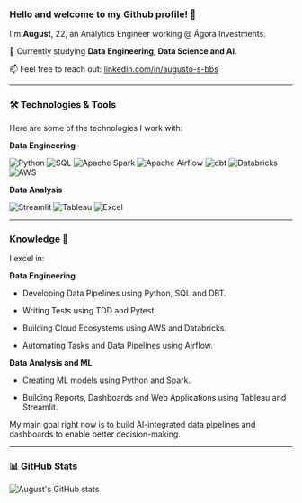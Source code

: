 ### Hello and welcome to my Github profile! 👋

I'm **August**, 22, an Analytics Engineer working @ Ágora Investments.

🔭 Currently studying **Data Engineering, Data Science and AI**.

📫 Feel free to reach out: [linkedin.com/in/augusto-s-bbs](https://linkedin.com/in/augusto-s-bbs)

---

### 🛠️ Technologies & Tools

Here are some of the technologies I work with:

**Data Engineering**

![Python](https://img.shields.io/badge/-Python-black?style=flat-square&logo=python)
![SQL](https://img.shields.io/badge/-SQL-black?style=flat-square&logo=postgresql)
![Apache Spark](https://img.shields.io/badge/-Spark-black?style=flat-square&logo=apachespark)
![Apache Airflow](https://img.shields.io/badge/-Airflow-black?style=flat-square&logo=apacheairflow)
![dbt](https://img.shields.io/badge/-dbt-black?style=flat-square&logo=dbt)
![Databricks](https://img.shields.io/badge/-Databricks-black?style=flat-square&logo=databricks)
![AWS](https://img.shields.io/badge/-AWS-black?style=flat-square&logo=amazonaws)

**Data Analysis**

![Streamlit](https://img.shields.io/badge/-Streamlit-black?style=flat-square&logo=streamlit)
![Tableau](https://img.shields.io/badge/-Tableau-black?style=flat-square&logo=tableau)
![Excel](https://img.shields.io/badge/-Excel-black?style=flat-square&logo=microsoftexcel)

--- 

### Knowledge 📖

I excel in:

**Data Engineering**

- Developing Data Pipelines using Python, SQL and DBT.

- Writing Tests using TDD and Pytest.

- Building Cloud Ecosystems using AWS and Databricks.

- Automating Tasks and Data Pipelines using Airflow.

**Data Analysis and ML**

- Creating ML models using Python and Spark.

- Building Reports, Dashboards and Web Applications using Tableau and Streamlit.

My main goal right now is to build AI-integrated data pipelines and dashboards to enable better decision-making.

---

### 📊 GitHub Stats

![August's GitHub stats](https://github-readme-stats.vercel.app/api?username=Gus1101&show_icons=true&theme=radical)

